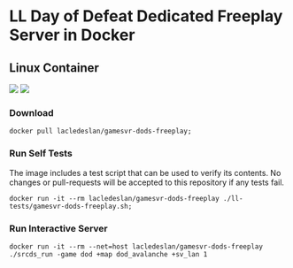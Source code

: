 # LL Day of Defeat Dedicated Freeplay Server in Docker

## Linux Container

[![](https://images.microbadger.com/badges/version/lacledeslan/gamesvr-dods-freeplay.svg)](https://microbadger.com/images/lacledeslan/gamesvr-dods-freeplay "Get your own version badge on microbadger.com")
[![](https://images.microbadger.com/badges/image/lacledeslan/gamesvr-dods-freeplay.svg)](https://microbadger.com/images/lacledeslan/gamesvr-dods-freeplay "Get your own image badge on microbadger.com")

### Download

```shell
docker pull lacledeslan/gamesvr-dods-freeplay;
```

### Run Self Tests
The image includes a test script that can be used to verify its contents. No changes or pull-requests will be accepted to this repository if any tests fail.

```shell
docker run -it --rm lacledeslan/gamesvr-dods-freeplay ./ll-tests/gamesvr-dods-freeplay.sh;
```

### Run Interactive Server

```shell
docker run -it --rm --net=host lacledeslan/gamesvr-dods-freeplay ./srcds_run -game dod +map dod_avalanche +sv_lan 1
```
